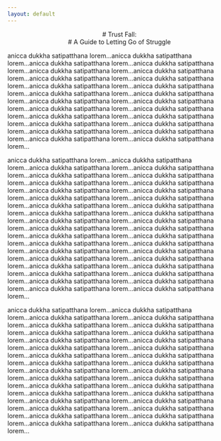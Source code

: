 ```yaml
---
layout: default
---
```


<center># Trust Fall:</center></h1>
<center># A Guide to Letting Go of Struggle</center>

anicca dukkha satipatthana lorem...anicca dukkha satipatthana lorem...anicca dukkha satipatthana lorem...anicca dukkha satipatthana lorem...anicca dukkha satipatthana lorem...anicca dukkha satipatthana lorem...anicca dukkha satipatthana lorem...anicca dukkha satipatthana lorem...anicca dukkha satipatthana lorem...anicca dukkha satipatthana lorem...anicca dukkha satipatthana lorem...anicca dukkha satipatthana lorem...anicca dukkha satipatthana lorem...anicca dukkha satipatthana lorem...anicca dukkha satipatthana lorem...anicca dukkha satipatthana lorem...anicca dukkha satipatthana lorem...anicca dukkha satipatthana lorem...anicca dukkha satipatthana lorem...anicca dukkha satipatthana lorem...anicca dukkha satipatthana lorem...anicca dukkha satipatthana lorem...anicca dukkha satipatthana lorem...anicca dukkha satipatthana lorem...

anicca dukkha satipatthana lorem...anicca dukkha satipatthana lorem...anicca dukkha satipatthana lorem...anicca dukkha satipatthana lorem...anicca dukkha satipatthana lorem...anicca dukkha satipatthana lorem...anicca dukkha satipatthana lorem...anicca dukkha satipatthana lorem...anicca dukkha satipatthana lorem...anicca dukkha satipatthana lorem...anicca dukkha satipatthana lorem...anicca dukkha satipatthana lorem...anicca dukkha satipatthana lorem...anicca dukkha satipatthana lorem...anicca dukkha satipatthana lorem...anicca dukkha satipatthana lorem...anicca dukkha satipatthana lorem...anicca dukkha satipatthana lorem...anicca dukkha satipatthana lorem...anicca dukkha satipatthana lorem...anicca dukkha satipatthana lorem...anicca dukkha satipatthana lorem...anicca dukkha satipatthana lorem...anicca dukkha satipatthana lorem...anicca dukkha satipatthana lorem...anicca dukkha satipatthana lorem...anicca dukkha satipatthana lorem...anicca dukkha satipatthana lorem...anicca dukkha satipatthana lorem...anicca dukkha satipatthana lorem...anicca dukkha satipatthana lorem...anicca dukkha satipatthana lorem...anicca dukkha satipatthana lorem...anicca dukkha satipatthana lorem...anicca dukkha satipatthana lorem...anicca dukkha satipatthana lorem...

anicca dukkha satipatthana lorem...anicca dukkha satipatthana lorem...anicca dukkha satipatthana lorem...anicca dukkha satipatthana lorem...anicca dukkha satipatthana lorem...anicca dukkha satipatthana lorem...anicca dukkha satipatthana lorem...anicca dukkha satipatthana lorem...anicca dukkha satipatthana lorem...anicca dukkha satipatthana lorem...anicca dukkha satipatthana lorem...anicca dukkha satipatthana lorem...anicca dukkha satipatthana lorem...anicca dukkha satipatthana lorem...anicca dukkha satipatthana lorem...anicca dukkha satipatthana lorem...anicca dukkha satipatthana lorem...anicca dukkha satipatthana lorem...anicca dukkha satipatthana lorem...anicca dukkha satipatthana lorem...anicca dukkha satipatthana lorem...anicca dukkha satipatthana lorem...anicca dukkha satipatthana lorem...anicca dukkha satipatthana lorem...anicca dukkha satipatthana lorem...anicca dukkha satipatthana lorem...anicca dukkha satipatthana lorem...anicca dukkha satipatthana lorem...anicca dukkha satipatthana lorem...anicca dukkha satipatthana lorem...anicca dukkha satipatthana lorem...anicca dukkha satipatthana lorem...
